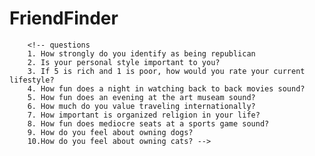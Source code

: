 # FriendFinder

        <!-- questions
        1. How strongly do you identify as being republican
        2. Is your personal style important to you?
        3. If 5 is rich and 1 is poor, how would you rate your current lifestyle?
        4. How fun does a night in watching back to back movies sound?
        5. How fun does an evening at the art museam sound?
        6. How much do you value traveling internationally?
        7. How important is organized religion in your life?
        8. How fun does mediocre seats at a sports game sound?
        9. How do you feel about owning dogs?
        10.How do you feel about owning cats? -->